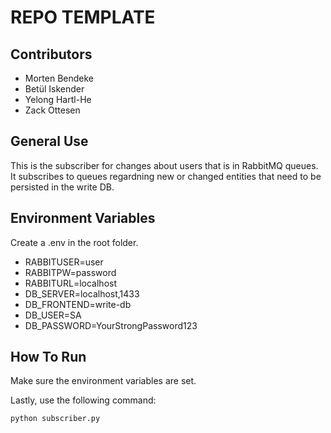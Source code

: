 # REPO TEMPLATE

## Contributors

- Morten Bendeke
- Betül Iskender
- Yelong Hartl-He
- Zack Ottesen

## General Use

This is the subscriber for changes about users that is in RabbitMQ queues.<br>
It subscribes to queues regardning new or changed entities that need to be persisted in the write DB.<br>

## Environment Variables

Create a .env in the root folder.

- RABBITUSER=user
- RABBITPW=password
- RABBITURL=localhost
- DB_SERVER=localhost,1433
- DB_FRONTEND=write-db
- DB_USER=SA
- DB_PASSWORD=YourStrongPassword123

## How To Run

Make sure the environment variables are set.<br>

Lastly, use the following command:

```bash
python subscriber.py
```
